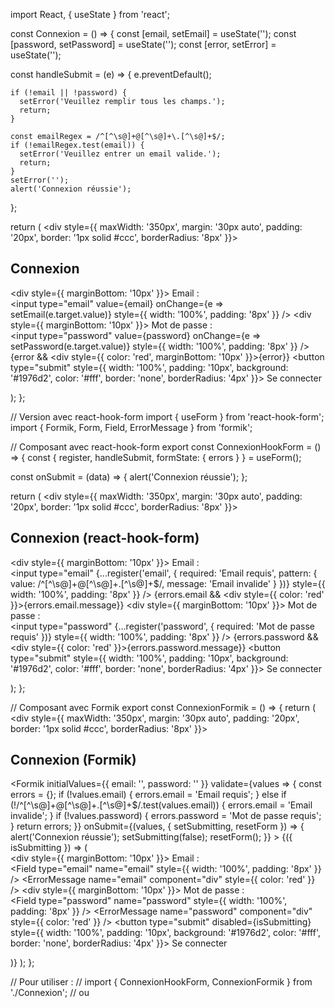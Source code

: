import React, { useState } from 'react';

const Connexion = () => {
  const [email, setEmail] = useState('');
  const [password, setPassword] = useState('');
  const [error, setError] = useState('');

  const handleSubmit = (e) => {
    e.preventDefault();
    
    if (!email || !password) {
      setError('Veuillez remplir tous les champs.');
      return;
    }
   
    const emailRegex = /^[^\s@]+@[^\s@]+\.[^\s@]+$/;
    if (!emailRegex.test(email)) {
      setError('Veuillez entrer un email valide.');
      return;
    }
    setError('');
    alert('Connexion réussie');
  };

  return (
    <div style={{ maxWidth: '350px', margin: '30px auto', padding: '20px', border: '1px solid #ccc', borderRadius: '8px' }}>
      <h2>Connexion</h2>
      <form onSubmit={handleSubmit}>
        <div style={{ marginBottom: '10px' }}>
          <label>Email :</label><br />
          <input
            type="email"
            value={email}
            onChange={e => setEmail(e.target.value)}
            style={{ width: '100%', padding: '8px' }}
          />
        </div>
        <div style={{ marginBottom: '10px' }}>
          <label>Mot de passe :</label><br />
          <input
            type="password"
            value={password}
            onChange={e => setPassword(e.target.value)}
            style={{ width: '100%', padding: '8px' }}
          />
        </div>
        {error && <div style={{ color: 'red', marginBottom: '10px' }}>{error}</div>}
        <button type="submit" style={{ width: '100%', padding: '10px', background: '#1976d2', color: '#fff', border: 'none', borderRadius: '4px' }}>
          Se connecter
        </button>
      </form>
    </div>
  );
};

// Version avec react-hook-form
import { useForm } from 'react-hook-form';
import { Formik, Form, Field, ErrorMessage } from 'formik';

// Composant avec react-hook-form
export const ConnexionHookForm = () => {
  const { register, handleSubmit, formState: { errors } } = useForm();

  const onSubmit = (data) => {
    alert('Connexion réussie');
  };

  return (
    <div style={{ maxWidth: '350px', margin: '30px auto', padding: '20px', border: '1px solid #ccc', borderRadius: '8px' }}>
      <h2>Connexion (react-hook-form)</h2>
      <form onSubmit={handleSubmit(onSubmit)}>
        <div style={{ marginBottom: '10px' }}>
          <label>Email :</label><br />
          <input
            type="email"
            {...register('email', {
              required: 'Email requis',
              pattern: {
                value: /^[^\s@]+@[^\s@]+\.[^\s@]+$/,
                message: 'Email invalide'
              }
            })}
            style={{ width: '100%', padding: '8px' }}
          />
          {errors.email && <div style={{ color: 'red' }}>{errors.email.message}</div>}
        </div>
        <div style={{ marginBottom: '10px' }}>
          <label>Mot de passe :</label><br />
          <input
            type="password"
            {...register('password', { required: 'Mot de passe requis' })}
            style={{ width: '100%', padding: '8px' }}
          />
          {errors.password && <div style={{ color: 'red' }}>{errors.password.message}</div>}
        </div>
        <button type="submit" style={{ width: '100%', padding: '10px', background: '#1976d2', color: '#fff', border: 'none', borderRadius: '4px' }}>
          Se connecter
        </button>
      </form>
    </div>
  );
};

// Composant avec Formik
export const ConnexionFormik = () => {
  return (
    <div style={{ maxWidth: '350px', margin: '30px auto', padding: '20px', border: '1px solid #ccc', borderRadius: '8px' }}>
      <h2>Connexion (Formik)</h2>
      <Formik
        initialValues={{ email: '', password: '' }}
        validate={values => {
          const errors = {};
          if (!values.email) {
            errors.email = 'Email requis';
          } else if (!/^[^\s@]+@[^\s@]+\.[^\s@]+$/.test(values.email)) {
            errors.email = 'Email invalide';
          }
          if (!values.password) {
            errors.password = 'Mot de passe requis';
          }
          return errors;
        }}
        onSubmit={(values, { setSubmitting, resetForm }) => {
          alert('Connexion réussie');
          setSubmitting(false);
          resetForm();
        }}
      >
        {({ isSubmitting }) => (
          <Form>
            <div style={{ marginBottom: '10px' }}>
              <label>Email :</label><br />
              <Field type="email" name="email" style={{ width: '100%', padding: '8px' }} />
              <ErrorMessage name="email" component="div" style={{ color: 'red' }} />
            </div>
            <div style={{ marginBottom: '10px' }}>
              <label>Mot de passe :</label><br />
              <Field type="password" name="password" style={{ width: '100%', padding: '8px' }} />
              <ErrorMessage name="password" component="div" style={{ color: 'red' }} />
            </div>
            <button type="submit" disabled={isSubmitting} style={{ width: '100%', padding: '10px', background: '#1976d2', color: '#fff', border: 'none', borderRadius: '4px' }}>
              Se connecter
            </button>
          </Form>
        )}
      </Formik>
    </div>
  );
};

// Pour utiliser :
// import { ConnexionHookForm, ConnexionFormik } from './Connexion';
// <ConnexionHookForm /> ou <ConnexionFormik />
